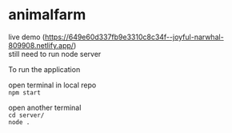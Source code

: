 # animalfarm
live demo (https://649e60d337fb9e3310c8c34f--joyful-narwhal-809908.netlify.app/)<br>
still need to run node server

To run the application
 
 open terminal in local repo 
 <br> `npm start`
 
 open another terminal <br>
 `cd server/`
 <br> 
`node .`
